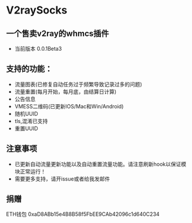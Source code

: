 # V2raySocks
## 一个售卖v2ray的whmcs插件
* 当前版本 0.0.1Beta3

## 支持的功能：
* 流量图表(已修复自动任务过于频繁导致记录过多的问题)
* 流量重置(每月开始，每月底，由结算日计算)
* 公告信息
* VMESS二维码(已更新IOS/Mac和Win/Android)
* 随机UUID
* tls,混淆已支持
* 重置UUID

## 注意事项
* 已更新自动流量更新功能以及自动重置流量功能。请注意刷新hook以保证模块正常运行！
* 需要更多支持，请开issue或者给我发邮件

## 捐赠
ETH钱包 0xaD8ABb15e4B8B58f5FbEE9CAb42096c1d640C234